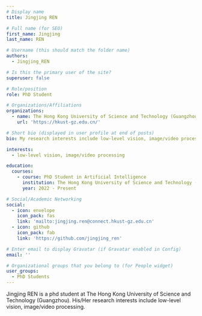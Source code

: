 ```yaml
---
# Display name
title: Jingjing REN

# Full name (for SEO)
first_name: Jingjing
last_name: REN

# Username (this should match the folder name)
authors:
  - Jingjing_REN

# Is this the primary user of the site?
superuser: false

# Role/position
role: PhD Student

# Organizations/Affiliations
organizations:
  - name: The Hong Kong University of Science and Technology (Guangzhou)
    url: 'https://hkust-gz.edu.cn/'

# Short bio (displayed in user profile at end of posts)
bio: My research interests include low-level vision, image/video processing.

interests:
  - low-level vision, image/video processing

education:
  courses:
    - course: PhD Student in Artificial Intelligence
      institution: The Hong Kong University of Science and Technology (Guangzhou)
      year: 2022 - Present

# Social/Academic Networking
social:
  - icon: envelope
    icon_pack: fas
    link: 'mailto:jingjing.ren@connect.hkust-gz.edu.cn'
  - icon: github
    icon_pack: fab
    link: 'https://github.com/jingjing_ren'

# Enter email to display Gravatar (if Gravatar enabled in Config)
email: ''

# Organizational groups that you belong to (for People widget)
user_groups:
  - PhD Students
---
```


Jingjing REN is a phd student at The Hong Kong University of Science and Technology (Guangzhou). His/Her research interests include low-level vision, image/video processing.

